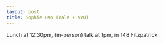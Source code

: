 ```yaml
---
layout: post
title: Sophie Hao (Yale + NYU)
---
```


Lunch at 12:30pm, (in-person) talk at 1pm, in 148 Fitzpatrick
